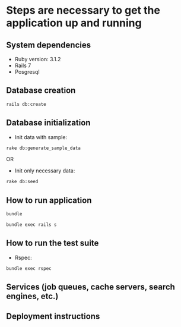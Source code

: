 # Steps are necessary to get the application up and running



## System dependencies
- Ruby version: 3.1.2
- Rails 7
- Posgresql

## Database creation
```sh
rails db:create
```

## Database initialization
- Init data with sample:
```sh
rake db:generate_sample_data
```
OR
- Init only necessary data:
```sh
rake db:seed
```

## How to run application
```sh
bundle
```
```sh
bundle exec rails s
```

## How to run the test suite
- Rspec:
```sh
bundle exec rspec
```

## Services (job queues, cache servers, search engines, etc.)

## Deployment instructions
